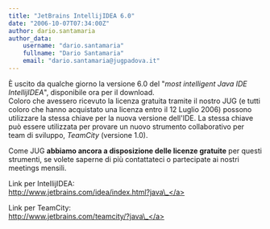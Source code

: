 ```yaml
---
title: "JetBrains IntellijIDEA 6.0"
date: "2006-10-07T07:34:00Z"
author: dario.santamaria
author_data:
    username: "dario.santamaria"
    fullname: "Dario Santamaria"
    email: "dario.santamaria@jugpadova.it"
---
```


È uscito da qualche giorno la versione 6.0 del "<i>most intelligent Java
IDE IntellijIDEA</i>", disponibile ora per il download.\
Coloro che avessero ricevuto la licenza gratuita tramite il nostro JUG
(e tutti coloro che hanno acquistato una licenza entro il 12 Luglio
2006) possono utilizzare la stessa chiave per la nuova versione
dell'IDE. La stessa chiave pu&ograve; essere utilizzata per provare un
nuovo strumento collaborativo per team di sviluppo, <i>TeamCity</i>
(versione 1.0).

Come JUG <b>abbiamo ancora a disposizione delle licenze gratuite</b> per
questi strumenti, se volete saperne di pi&ugrave; contattateci o
partecipate ai nostri meetings mensili.

Link per IntellijIDEA:\
<a href="http://www.jetbrains.com/idea/index.html?java_">http://www.jetbrains.com/idea/index.html?java\_</a>

Link per TeamCity:\
<a href="http://www.jetbrains.com/teamcity/?java_">http://www.jetbrains.com/teamcity/?java\_</a>
